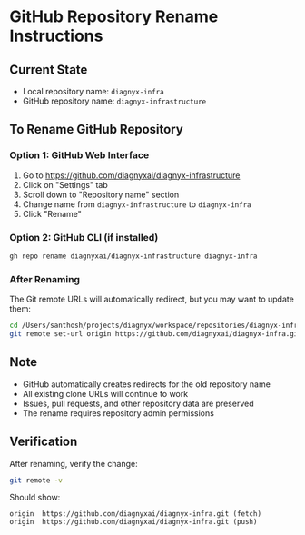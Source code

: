 # GitHub Repository Rename Instructions

## Current State
- Local repository name: `diagnyx-infra`
- GitHub repository name: `diagnyx-infrastructure`

## To Rename GitHub Repository

### Option 1: GitHub Web Interface
1. Go to https://github.com/diagnyxai/diagnyx-infrastructure
2. Click on "Settings" tab
3. Scroll down to "Repository name" section
4. Change name from `diagnyx-infrastructure` to `diagnyx-infra`
5. Click "Rename"

### Option 2: GitHub CLI (if installed)
```bash
gh repo rename diagnyxai/diagnyx-infrastructure diagnyx-infra
```

### After Renaming
The Git remote URLs will automatically redirect, but you may want to update them:

```bash
cd /Users/santhosh/projects/diagnyx/workspace/repositories/diagnyx-infra
git remote set-url origin https://github.com/diagnyxai/diagnyx-infra.git
```

## Note
- GitHub automatically creates redirects for the old repository name
- All existing clone URLs will continue to work
- Issues, pull requests, and other repository data are preserved
- The rename requires repository admin permissions

## Verification
After renaming, verify the change:
```bash
git remote -v
```

Should show:
```
origin	https://github.com/diagnyxai/diagnyx-infra.git (fetch)
origin	https://github.com/diagnyxai/diagnyx-infra.git (push)
```